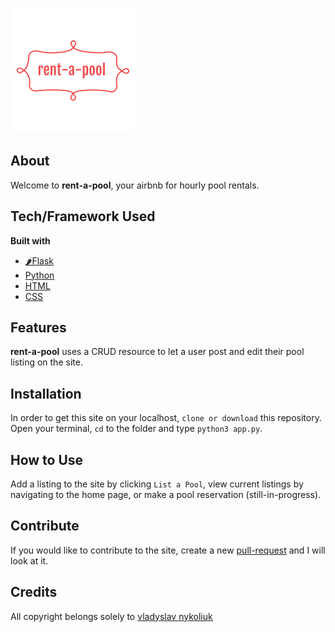 ![GitHub Logo](/static/logo.png)
## About

Welcome to **rent-a-pool**, your airbnb for hourly pool rentals.

## Tech/Framework Used
<b>Built with</b>
- [🌶️Flask](http://flask.palletsprojects.com/en/1.1.x/)
- [Python](https://www.python.org/)
- [HTML](https://html.com/)
- [CSS](https://developer.mozilla.org/en-US/docs/Web/CSS)

## Features
**rent-a-pool** uses a CRUD resource to let a user post and edit their pool listing on the site.

## Installation
In order to get this site on your localhost, ```clone or download``` this repository.
Open your terminal, ```cd``` to the folder and type ```python3 app.py```.

## How to Use
Add a listing to the site by clicking ```List a Pool```, view current listings by navigating to the home page, or 
make a pool reservation (still-in-progress).

## Contribute
If you would like to contribute to the site, create a new [pull-request](https://github.com/vladyslavnUA/rent-a-pool/pulls) and I will look at it.

## Credits
All copyright belongs solely to [vladyslav nykoliuk](https://github.com/vladyslavnUA?tab=repositories)
